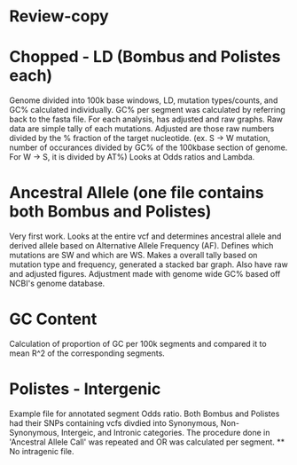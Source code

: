 # Review-copy

# Chopped - LD (Bombus and Polistes each)
Genome divided into 100k base windows, LD, mutation types/counts, and GC% calculated individually.
GC% per segment was calculated by referring back to the fasta file.
For each analysis, has adjusted and raw graphs.
Raw data are simple tally of each mutations. Adjusted are those raw numbers divided by the % fraction of the target nucleotide. (ex. S -> W mutation, number of occurances divided by GC% of the 100kbase section of genome. For W -> S, it is divided by AT%)
Looks at Odds ratios and Lambda.

# Ancestral Allele (one file contains both Bombus and Polistes)
Very first work. Looks at the entire vcf and determines ancestral allele and derived allele based on Alternative Allele Frequency (AF). Defines which mutations are SW and which are WS. Makes a overall tally based on mutation type and frequency, generated a stacked bar graph. Also have raw and adjusted figures. Adjustment made with genome wide GC% based off NCBI's genome database.

# GC Content
Calculation of proportion of GC per 100k segments and compared it to mean R^2 of the corresponding segments.

# Polistes - Intergenic
Example file for annotated segment Odds ratio. Both Bombus and Polistes had their SNPs containing vcfs divdied into Synonymous, Non-Synonymous, Intergeic, and Intronic categories. The procedure done in 'Ancestral Allele Call' was repeated and OR was calculated per segment.
  ** No intragenic file.
